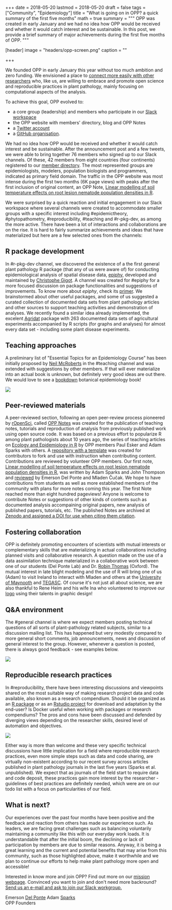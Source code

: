 +++
date = 2018-05-20
lastmod = 2018-05-20
draft = false
tags = ["Community", "Epidemiology"]
title = "What is going on in OPP? a quick summary of the first five months"
math = true
summary = """
OPP was created in early January and we had no idea how OPP would be received and whether it would catch interest and be sustainable. In this post, we provide a brief summary of major achievements during the first five months of OPP.
"""

[header]
image = "headers/opp-screen.png"
caption = ""

+++

We founded OPP in early January this year without too much ambition and zero funding. We envisioned a place to [connect more easily with other  researchers](https://www.openplantpathology.org/post/2018-01-08-first-post-community-call/) who, like us, are willing to embrace and promote open science and reproducible practices in plant pathology, mainly focusing on computational aspects of the analysis. 

To achieve this goal, OPP evolved to: 

- a core group (leadership) and members who participate in our [Slack workspace](https://openplantpathology.slack.com)
- the OPP website with members' directory, blog and OPP Notes
- a [Twitter account](https://twitter.com/openplantpath)
- a [GitHub organisation](https://github.com/openplantpathology). 

We had no idea how OPP would be received and whether it would catch interest and be sustainable. After the announcement post and a few tweets, we were able to bring together 76 members who signed up to our Slack channels. Of these, 42 members from eight countries (four continents) registered to our [member directory](https://www.openplantpathology.org/directory/). The most represented groups are epidemiologists, modelers, population biologists and programmers, indicated as primary field domain. The traffic in the OPP website was most intense during the first two months (6K page views) with peaks after the first inclusion of original content, an OPP Note, [Linear modelling of soil temperature effects on root lesion nematode population densities in R](https://www.openplantpathology.org/notes/sparks/1/).

We were surprised by a quick reaction and initial engagement in our Slack workspace where several channels were created to accommodate smaller groups with a specific interest including #epidemictheory, #phytopathometry, #reproducibility, #teaching and #r-pkg-dev, as among the more active. There have been a lot of interactions and collaborations are on the rise. It is hard to fairly summarize achievements and ideas that have materialized but here are a few selected ones from the channels:

## R package development

In #r-pkg-dev channel, we discovered the existence of a the first general plant pathology R package (that any of us were aware of) for conducting epidemiological analysis of spatial disease data, [epiphy](https://github.com/chgigot/epiphy), developed and maintained by [Christophe Gigot](https://www.researchgate.net/profile/Christophe_Gigot). A channel was created for #epiphy for a more focused discussion on package functionalities and suggestions of improvements. To know more about *epiphy*, check its [primer](https://chgigot.github.io/epiphy/articles/epiphy.html). We brainstormed about other useful packages, and some of us suggested a curated collection of documented data sets from plant pathology articles and other sources to support teaching activities and demonstration of analyses. We recently found a similar idea already implemented, the excelent [Agridat](https://github.com/kwstat/agridat) package with 263 documented data sets of agricultural experiments accompanied by R scripts (for graphs and analyses) for almost every data set - including some plant disease experiments.

## Teaching approaches
 
A preliminary list of "Essential Topics for an Epidemiology Course" has been initially proposed by [Neil McRoberts](https://qbelab.plantpathology.ucdavis.edu/) in the #teaching channel and was extended with suggestions by other members. If that will ever materialize into an actual book is unknown, but definitely very good ideas are out there. We would love to see a [bookdown](https://bookdown.org/yihui/bookdown/) botanical epidemiology book! 

<img src = "/img/posts/post2-fig1.png">

## Peer-reviewed materials

A peer-reviewed section, following an open peer-review process pioneered by [rOpenSci](https://github.com/ropensci/onboarding), called [OPP Notes](https://www.openplantpathology.org/publication/) was created for the publication of teaching notes, tutorials and reproduction of analysis from previously published work using open source code. It was based on a previous effort to popularize R among plant pathologists about 10 years ago, the series of teaching articles on [Ecology and Epidemiology in R](https://www.apsnet.org/edcenter/advanced/topics/EcologyAndEpidemiologyInR/Pages/default.aspx) by OPP members Paul Esker and Adam Sparks with others. A [repository with a template](https://github.com/openplantpathology/contributions) was created for contributors to fork and use with instruction when contributing content. Contributions are reviewed by volunteer OPP members. Our first note, [Linear modelling of soil temperature effects on root lesion nematode population densities in R](https://www.openplantpathology.org/notes/sparks/1/), was written by Adam Sparks and John Thompson and [reviewed](https://github.com/openplantpathology/contributions/issues/1) by Emerson Del Ponte and Mladen Čučak. We hope to have contributions from students as well as more established members of the community with plans for more notes coming this  year. The first Note reached more than eight hundred pageviews! Anyone is welcome to contribute Notes or suggestions of other kinds of contents such as documented analysis accompaining original papers, new analysis of published papers, tutorials, etc. The published Notes are archived at [Zenodo and assigned a DOI for use when citing them citation](https://zenodo.org/record/1173391#.WwGsaFMvzu4).

## Fostering collaboration

OPP is definitely promoting encounters of scientists with mutual interests or complementary skills that are materializing in actual collaborations including planned visits and collaborative research. A question made on the use of a data assimilation technique materialized in a collaborative work between one of our students (Del Ponte Lab) and Dr. [Robin Thomas](https://www.chch.ox.ac.uk/staff/dr-robin-thompson) (Oxford). The mutual interest in late blight modeling and the use of R will bring one of us (Adam) to visit Ireland to interact with Mladen and others at the [University of Maynooth](https://www.maynoothuniversity.ie/) and [TEGASC](https://www.teagasc.ie/). Of course it's not just all about science, we are also thankful to Rene Heim and his wife Ina who volunteered to improve our [logo](https://github.com/openplantpathology/OpenPlantPathology/blob/master/public/img/OPP-hex.png) using their talents in graphic design!


## Q&A environment

The #general channel is where we expect members posting technical questions of all sorts of plant-pathology related subjects, similar to a discussion mailing list. This has happened but very modestly compared to more general short comments, job announcements, news and discussion of general interest to the group. However, whenever a question is posted, there is always good feedback - see examples below.

<img src = "/img/posts/post2-fig2.png">

## Reproducible research practices

In #reproducibility, there have been interesting discussions and viewpoints shared on the most suitable way of making research project data and code available, also known as a research compendium. Should it be organized as an [R package](https://github.com/openplantpathology/rice_awd_pests) or as an [Rstudio project](https://github.com/emdelponte/research-compendium-website) for download and adaptation by the end-user? Is Docker useful when working with packages or research compendiums? The pros and cons have been discussed and defended by diverging views depending on the researcher skills, desired level of automation and objectives. 

<img src = "/img/posts/post2-fig3.png">

Either way is more than welcome and these very specific technical discussions have little implication for a field where reproducible research practices, even more simple steps such as data and code sharing, are virtually non-existent according to our recent survey across articles published in plant pathology journals in the last five years (Sparks et al. unpublished). We expect that as journals of the field start to require data and code deposit, these practices gain more interest by the researcher - guidelines of best practices are definitely needed, which were are on our todo list with a focus on particularities of our field.

## What is next?

Our experiences over the past four months have been positive and the feedback and reaction from others has made our experience such. As leaders, we are facing great challenges such as balancing voluntarily maintaining a community like this with our everyday work loads. It is understandable that after the initial boom, the declining or lack of participation by members are due to similar reasons. Anyway, it is being a great learning and the current and potential benefits that may arise from this community, such as those highlighted above, make it worthwhile and we plan to continue our efforts to help make plant pathology more open and accessible!

Interested in know more and join OPP? Find out more on our [mission webpage](https://www.openplantpathology.org/pages/mission/). Convinced you want to join and don't need more backround? <a href = "mailto:openplantpathology@gmail.com" subject= "Interested to join your Slack Workgroup">Send us an e-mail and ask to join our Slack workgroup.</a>

Emerson [Del Ponte](https://twitter.com/edelponte) 
Adam [Sparks](https://twitter.com/adamhsparks)  
OPP Founders 
